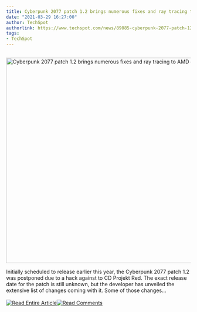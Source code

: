 ```yaml
---
title: Cyberpunk 2077 patch 1.2 brings numerous fixes and ray tracing to AMD cards
date: "2021-03-29 16:27:00"
author: TechSpot
authorlink: https://www.techspot.com/news/89085-cyberpunk-2077-patch-12-brings-numerous-fixes-ray.html
tags:
- TechSpot
---
```

<a href="https://www.techspot.com/news/89085-cyberpunk-2077-patch-12-brings-numerous-fixes-ray.html" target="_blank"><img src="https://static.techspot.com/images2/news/ts3_thumbs/2021/02/2021-02-25-ts3_thumbs-ea2.jpg" width="800" height="560" style="padding: 15px 0" title="Cyberpunk 2077 patch 1.2 brings numerous fixes and ray tracing to AMD cards" /></a><br />Initially scheduled to release earlier this year, the Cyberpunk 2077 patch 1.2 was postponed due to a hack against to CD Projekt Red. The exact release date for the patch is still unknown, but the developer has unveiled the extensive list of changes coming with it. Some of those changes...<br /><br /><a href="https://www.techspot.com/news/89085-cyberpunk-2077-patch-12-brings-numerous-fixes-ray.html"><img src="https://static.techspot.com/images/rss/rss_buttons_01.png" border="0" alt="Read Entire Article" /></a><a href="https://www.techspot.com/news/89085-cyberpunk-2077-patch-12-brings-numerous-fixes-ray.html#comments"><img src="https://static.techspot.com/images/rss/rss_buttons_02.png" border="0" alt="Read Comments" /></a><br /><br />